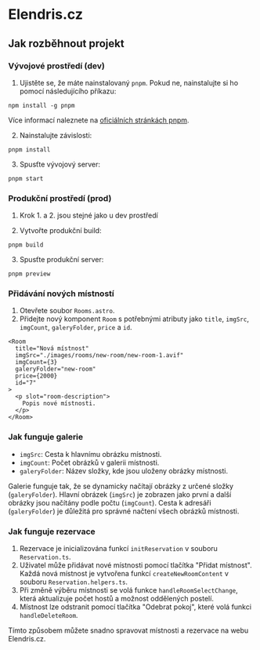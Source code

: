 # Elendris.cz

## Jak rozběhnout projekt

### Vývojové prostředí (dev)

1. Ujistěte se, že máte nainstalovaný `pnpm`. Pokud ne, nainstalujte si ho pomocí následujícího příkazu:

`npm install -g pnpm`

Více informací naleznete na [oficiálních stránkách pnpm](https://pnpm.io/installation).


2. Nainstalujte závislosti:

`pnpm install`

3. Spusťte vývojový server:

`pnpm start`


### Produkční prostředí (prod)

 1. Krok 1. a 2. jsou stejné jako u dev prostředí

 2. Vytvořte produkční build:

`pnpm build`

3. Spusťte produkční server:

`pnpm preview`

### Přidávání nových místností

1. Otevřete soubor `Rooms.astro`.
2. Přidejte nový komponent `Room` s potřebnými atributy jako `title`, `imgSrc`, `imgCount`, `galeryFolder`, `price` a `id`.

```astro
<Room
  title="Nová místnost"
  imgSrc="./images/rooms/new-room/new-room-1.avif"
  imgCount={3}
  galeryFolder="new-room"
  price={2000}
  id="7"
>
  <p slot="room-description">
    Popis nové místnosti.
  </p>
</Room>
```
### Jak funguje galerie

* `imgSrc`: Cesta k hlavnímu obrázku místnosti.
* `imgCount`: Počet obrázků v galerii místnosti.
* `galeryFolder`: Název složky, kde jsou uloženy obrázky místnosti.

Galerie funguje tak, že se dynamicky načítají obrázky z určené složky (`galeryFolder`). Hlavní obrázek (`imgSrc`) je zobrazen jako první a další obrázky jsou načítány podle počtu (`imgCount`). Cesta k adresáři (`galeryFolder`) je důležitá pro správné načtení všech obrázků místnosti.

### Jak funguje rezervace

1. Rezervace je inicializována funkcí `initReservation` v souboru `Reservation.ts`.
2. Uživatel může přidávat nové místnosti pomocí tlačítka "Přidat místnost". Každá nová místnost je vytvořena funkcí `createNewRoomContent` v souboru `Reservation.helpers.ts`.
3. Při změně výběru místnosti se volá funkce `handleRoomSelectChange`, která aktualizuje počet hostů a možnost oddělených postelí.
4. Místnost lze odstranit pomocí tlačítka "Odebrat pokoj", které volá funkci `handleDeleteRoom`.

Tímto způsobem můžete snadno spravovat místnosti a rezervace na webu Elendris.cz.